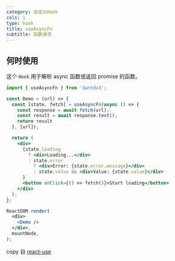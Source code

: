 ```yaml
---
category: 自定义Hook
cols: 1
type: hook
title: useAsyncFn
subtitle: 函数请求
---
```


## 何时使用

这个 `Hook` 用于解析 async 函数或返回 promise 的函数。


```jsx
import { useAsyncFn } from 'dantdv3';

const Demo = (url) => {
  const [state, fetch] = useAsyncFn(async () => {
    const response = await fetch(url);
    const result = await response.text();
    return result
  }, [url]);

  return (
    <div>
      {state.loading
        ? <div>Loading...</div>
        : state.error
          ? <div>Error: {state.error.message}</div>
          : state.value && <div>Value: {state.value}</div>
      }
      <button onClick={() => fetch()}>Start loading</button>
    </div>
  );
};

ReactDOM.render(
  <div>
    <Demo />
  </div>,
  mountNode,
);
```

copy 自 [react-use](https://github.com/streamich/react-use/blob/master/docs/useAsync.md)
